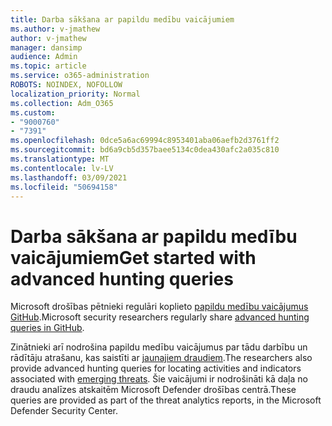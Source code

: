 ```yaml
---
title: Darba sākšana ar papildu medību vaicājumiem
ms.author: v-jmathew
author: v-jmathew
manager: dansimp
audience: Admin
ms.topic: article
ms.service: o365-administration
ROBOTS: NOINDEX, NOFOLLOW
localization_priority: Normal
ms.collection: Adm_O365
ms.custom:
- "9000760"
- "7391"
ms.openlocfilehash: 0dce5a6ac69994c8953401aba06aefb2d3761ff2
ms.sourcegitcommit: bd6a9cb5d357baee5134c0dea430afc2a035c810
ms.translationtype: MT
ms.contentlocale: lv-LV
ms.lasthandoff: 03/09/2021
ms.locfileid: "50694158"
---
```

# <a name="get-started-with-advanced-hunting-queries"></a><span data-ttu-id="67942-102">Darba sākšana ar papildu medību vaicājumiem</span><span class="sxs-lookup"><span data-stu-id="67942-102">Get started with advanced hunting queries</span></span>

<span data-ttu-id="67942-103">Microsoft drošības pētnieki regulāri koplieto [papildu medību vaicājumus GitHub](https://go.microsoft.com/fwlink/?linkid=2144624).</span><span class="sxs-lookup"><span data-stu-id="67942-103">Microsoft security researchers regularly share [advanced hunting queries in GitHub](https://go.microsoft.com/fwlink/?linkid=2144624).</span></span>

<span data-ttu-id="67942-104">Zinātnieki arī nodrošina papildu medību vaicājumus par tādu darbību un rādītāju atrašanu, kas saistīti ar [jaunajiem draudiem](https://go.microsoft.com/fwlink/?linkid=2145808).</span><span class="sxs-lookup"><span data-stu-id="67942-104">The researchers also provide advanced hunting queries for locating activities and indicators associated with [emerging threats](https://go.microsoft.com/fwlink/?linkid=2145808).</span></span> <span data-ttu-id="67942-105">Šie vaicājumi ir nodrošināti kā daļa no draudu analīzes atskaitēm Microsoft Defender drošības centrā.</span><span class="sxs-lookup"><span data-stu-id="67942-105">These queries are provided as part of the threat analytics reports, in the Microsoft Defender Security Center.</span></span>
